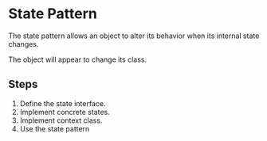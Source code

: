 # State Pattern

The state pattern allows an object to alter its behavior when its internal state changes.

The object will appear to change its class.

## Steps

1. Define the state interface.
2. Implement concrete states.
3. Implement context class.
4. Use the state pattern
